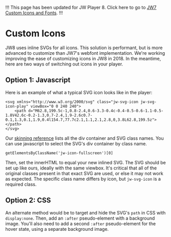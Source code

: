 !!!
This page has been updated for JW Player 8. Click here to go to [JW7 Custom Icons and Fonts](https://developer.jwplayer.com/jw-player/docs/developer-guide/jw7/skins_fonts/).
!!!

# Custom Icons

JW8 uses inline SVGs for all icons. This solution is performant, but is more advanced to customize than JW7's webfont implementation. We're working improving the ease of customizing icons in JW8 in 2018. In the meantime, here are two ways of switching out icons in your player.

## Option 1: Javascript

Here is an example of what a typical SVG icon looks like in the player:
```
<svg xmlns="http://www.w3.org/2000/svg" class="jw-svg-icon jw-svg-icon-play" viewBox="0 0 240 240">
    <path d="M62.8,199.5c-1,0.8-2.4,0.6-3.3-0.4c-0.4-0.5-0.6-1.1-0.5-1.8V42.6c-0.2-1.3,0.7-2.4,1.9-2.6c0.7-0.1,1.3,0.1,1.9,0.4l154.7,77.7c2.1,1.1,2.1,2.8,0,3.8L62.8,199.5z"></path>
</svg>
```

Our [skinning reference](http://127.0.0.1:8000/customization/css-skinning/skins_reference/) lists all the div container and SVG class names. You can use javascript to select the SVG's div container by class name. 
```
getElementsByClassName('jw-icon-fullscreen')[0]
```

Then, set the innerHTML to equal your new inlined SVG. The SVG should be set up like ours, ideally with the same viewbox. It's critical that all of the original classes present in that exact SVG are used, or else it may not work as expected. The specific class name differs by icon, but `jw-svg-icon` is a required class.

## Option 2: CSS

An alternate method would be to target and hide the SVG's `path` in CSS with `display:none`. Then, add an `:after` pseudo-element with a background image. You'll also need to add a second `:after` pseudo-element for the hover state, using a separate background image.

